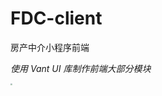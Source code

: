 # FDC-client
房产中介小程序前端


*使用 Vant UI 库制作前端大部分模块*


<img src="https://user-images.githubusercontent.com/96331179/199449494-7f59f0c6-ebc5-4a23-ba00-d36e205c7b92.jpg" style="zoom:20%" />
